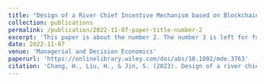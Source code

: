 ```yaml
---
title: "Design of a River Chief Incentive Mechanism based on Blockchain: A Principal–Agent Mode"
collection: publications
permalink: /publication/2022-11-07-paper-title-number-2
excerpt: 'This paper is about the number 2. The number 3 is left for future work.'
date: 2022-11-07
venue: 'Managerial and Decision Economics'
paperurl: 'https://onlinelibrary.wiley.com/doi/abs/10.1002/mde.3763'
citation: 'Chang, H., Liu, H., & Jin, S. (2023). Design of a river chief incentive mechanism based on blockchain: A principal–agent model. Managerial and Decision Economics, 44(3), 1534–1546.https://doi.org/10.1002/mde.3763'
---
```

